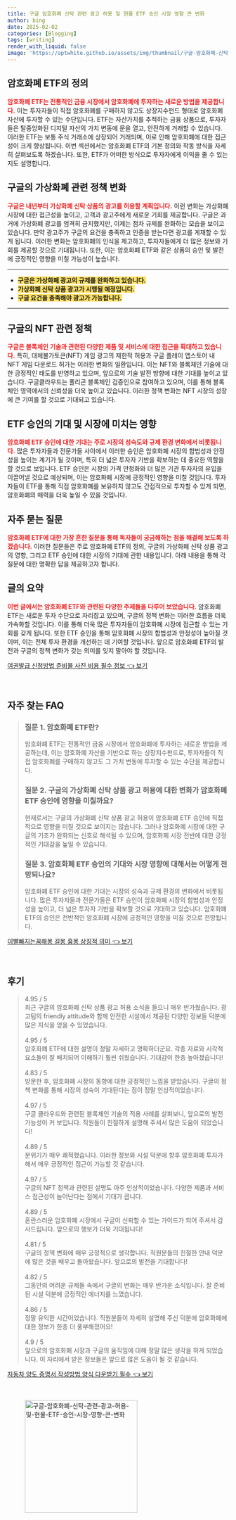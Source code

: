 ```yaml
---
title: 구글 암호화폐 신탁 관련 광고 허용 및 현물 ETF 승인 시장 영향 큰 변화
author: bing
date: 2025-02-02
categories: [Blogging]
tags: [writing]
render_with_liquid: false
image: 'https://aptwhite.github.io/assets/img/thumbnail/구글-암호화폐-신탁-관련-광고-허용-및-현물-ETF-승인-시장-영향-큰-변화.webp'
---
```



<h2 id='암호화폐 ETF 정의'>암호화폐 ETF의 정의</h2>

<p><b><span style="color: #ee2323;">암호화폐 ETF는 전통적인 금융 시장에서 암호화폐에 투자하는 새로운 방법을 제공합니다.</span></b> 이는 투자자들이 직접 암호화폐를 구매하지 않고도 상장지수펀드 형태로 암호화폐 자산에 투자할 수 있는 수단입니다. ETF는 자산가치를 추적하는 금융 상품으로, 투자자들은 탈중앙화된 디지털 자산의 가치 변동에 문을 열고, 안전하게 거래할 수 있습니다. 이러한 ETF는 보통 주식 거래소에 상장되어 거래되며, 이로 인해 암호화폐에 대한 접근성이 크게 향상됩니다. 이번 섹션에서는 암호화폐 ETF의 기본 정의와 작동 방식을 자세히 살펴보도록 하겠습니다. 또한, ETF가 어떠한 방식으로 투자자에게 이익을 줄 수 있는지도 설명합니다.</p>

<h2 id='구글 가상화폐 정책 변화'>구글의 가상화폐 관련 정책 변화</h2>

<p><b><span style="color: #ee2323;">구글은 내년부터 가상화폐 신탁 상품의 광고를 허용할 계획입니다.</span></b> 이런 변화는 가상화폐 시장에 대한 접근성을 높이고, 고객과 광고주에게 새로운 기회를 제공합니다. 구글은 과거에 가상화폐 광고를 엄격히 금지했지만, 이제는 점차 규제를 완화하는 모습을 보이고 있습니다. 만약 광고주가 구글의 요건을 충족하고 인증을 받는다면 광고를 게재할 수 있게 됩니다. 이러한 변화는 암호화폐의 인식을 제고하고, 투자자들에게 더 많은 정보와 기회를 제공할 것으로 기대됩니다. 또한, 이는 암호화폐 ETF와 같은 상품의 승인 및 발전에 긍정적인 영향을 미칠 가능성이 높습니다.</p>

<hr />

<ul>
    <li><b><span style="background-color: #ffe066;">구글은 가상화폐 광고의 규제를 완화하고 있습니다.</span></b></li>
    <li><b><span style="background-color: #ffe066;">가상화폐 신탁 상품 광고가 시행될 예정입니다.</span></b></li>
    <li><b><span style="background-color: #ffe066;">구글 요건을 충족해야 광고가 가능합니다.</span></b></li>
</ul>

<hr />

<h2 id='NFT 관련 정책'>구글의 NFT 관련 정책</h2>

<p><b><span style="color: #ee2323;">구글은 블록체인 기술과 관련된 다양한 제품 및 서비스에 대한 접근을 확대하고 있습니다.</span></b> 특히, 대체불가토큰(NFT) 게임 광고의 제한적 허용과 구글 플레이 앱스토어 내 NFT 게임 다운로드 허가는 이러한 변화의 일환입니다. 이는 NFT와 블록체인 기술에 대한 긍정적인 태도를 반영하고 있으며, 앞으로의 기술 발전 방향에 대한 기대를 높이고 있습니다. 구글클라우드는 폴리곤 블록체인 검증인으로 참여하고 있으며, 이를 통해 블록체인 영역에서의 신뢰성을 더욱 높이고 있습니다. 이러한 정책 변화는 NFT 시장의 성장에 큰 기여를 할 것으로 기대되고 있습니다.</p>

<h2 id='ETF 승인 기대 및 영향'>ETF 승인의 기대 및 시장에 미치는 영향</h2>

<p><b><span style="color: #ee2323;">암호화폐 ETF 승인에 대한 기대는 주로 시장의 성숙도와 규제 환경 변화에서 비롯됩니다.</span></b> 많은 투자자들과 전문가들 사이에서 이러한 승인은 암호화폐 시장의 합법성과 안정성을 높이는 계기가 될 것이며, 특히 더 넓은 투자자 기반을 확보하는 데 중요한 역할을 할 것으로 보입니다. ETF 승인은 시장의 가격 안정화와 더 많은 기관 투자자의 유입을 이끌어낼 것으로 예상되며, 이는 암호화폐 시장에 긍정적인 영향을 미칠 것입니다. 투자자들이 ETF를 통해 직접 암호화폐를 보유하지 않고도 간접적으로 투자할 수 있게 되면, 암호화폐의 매력을 더욱 높일 수 있을 것입니다.</p>

<h2 id='자주 묻는 질문'>자주 묻는 질문</h2>

<p><b><span style="color: #ee2323;">암호화폐 ETF에 대한 가장 흔한 질문을 통해 독자들이 궁금해하는 점을 해결해 보도록 하겠습니다.</span></b> 이러한 질문들은 주로 암호화폐 ETF의 정의, 구글의 가상화폐 신탁 상품 광고의 영향, 그리고 ETF 승인에 대한 시장의 기대에 관한 내용입니다. 아래 내용을 통해 각 질문에 대한 명확한 답을 제공하고자 합니다.</p>

<h2 id='글의 요약'>글의 요약</h2>

<p><b><span style="color: #ee2323;">이번 글에서는 암호화폐 ETF와 관련된 다양한 주제들을 다루어 보았습니다.</span></b> 암호화폐 ETF는 새로운 투자 수단으로 자리잡고 있으며, 구글의 정책 변화는 이러한 흐름을 더욱 가속화할 것입니다. 이를 통해 더욱 많은 투자자들이 암호화폐 시장에 접근할 수 있는 기회를 갖게 됩니다. 또한 ETF 승인을 통해 암호화폐 시장의 합법성과 안정성이 높아질 것이며, 이는 전체 투자 환경을 개선하는 데 기여할 것입니다. 앞으로 암호화폐 ETF의 발전과 구글의 정책 변화가 갖는 의미를 잊지 말아야 할 것입니다.</p>


<p><a class="click-button" title="여권발급 신청방법 준비물 사진 비용 필수 정보" href="https://aptwhite.github.io/posts/%EC%97%AC%EA%B6%8C%EB%B0%9C%EA%B8%89-%EC%8B%A0%EC%B2%AD%EB%B0%A9%EB%B2%95-%EC%A4%80%EB%B9%84%EB%AC%BC-%EC%82%AC%EC%A7%84-%EB%B9%84%EC%9A%A9-%ED%95%84%EC%88%98-%EC%A0%95%EB%B3%B4/" rel="dofollow">여권발급 신청방법 준비물 사진 비용 필수 정보 👈 보기</a></p><br>
<h2 id='자주_찾는_FAQ'>자주 찾는 FAQ</h2>
<div itemscope="" itemtype="https://schema.org/FAQPage"> 
<blockquote> 
<div itemscope="" itemprop="mainEntity" itemtype="https://schema.org/Question"> 
<h3 itemprop="name">질문 1. 암호화폐 ETF란?</h3> 
<div itemscope="" itemprop="acceptedAnswer" itemtype="https://schema.org/Answer"> 
<span itemprop="text"> 
<p>암호화폐 ETF는 전통적인 금융 시장에서 암호화폐에 투자하는 새로운 방법을 제공하는데, 이는 암호화폐 자산을 기반으로 하는 상장지수펀드로, 투자자들이 직접 암호화폐를 구매하지 않고도 그 가치 변동에 투자할 수 있는 수단을 제공합니다.</p> 
</span> 
</div> 
</div> 

<div itemscope="" itemprop="mainEntity" itemtype="https://schema.org/Question"> 
<h3 itemprop="name">질문 2. 구글의 가상화폐 신탁 상품 광고 허용에 대한 변화가 암호화폐 ETF 승인에 영향을 미칠까요?</h3> 
<div itemscope="" itemprop="acceptedAnswer" itemtype="https://schema.org/Answer"> 
<span itemprop="text"> 
<p>현재로서는 구글의 가상화폐 신탁 상품 광고 허용이 암호화폐 ETF 승인에 직접적으로 영향을 미칠 것으로 보이지는 않습니다. 그러나 암호화폐 시장에 대한 구글의 기조가 완화되는 신호로 해석될 수 있으며, 암호화폐 시장 전반에 대한 긍정적인 기대감을 높일 수 있습니다.</p> 
</span> 
</div> 
</div> 

<div itemscope="" itemprop="mainEntity" itemtype="https://schema.org/Question"> 
<h3 itemprop="name">질문 3. 암호화폐 ETF 승인의 기대와 시장 영향에 대해서는 어떻게 전망되나요?</h3> 
<div itemscope="" itemprop="acceptedAnswer" itemtype="https://schema.org/Answer"> 
<span itemprop="text"> 
<p>암호화폐 ETF 승인에 대한 기대는 시장의 성숙과 규제 환경의 변화에서 비롯됩니다. 많은 투자자들과 전문가들은 ETF 승인이 암호화폐 시장의 합법성과 안정성을 높이고, 더 넓은 투자자 기반을 확보할 것으로 기대하고 있습니다. 암호화폐 ETF의 승인은 전반적인 암호화폐 시장에 긍정적인 영향을 미칠 것으로 전망됩니다.</p> 
</span> 
</div> 
</div> 

</blockquote> 
</div>
<p><a class="click-button" title="이빨빠지는꿈해몽 길몽 흉몽 상징적 의미" href="https://aptwhite.github.io/posts/%EC%9D%B4%EB%B9%A8%EB%B9%A0%EC%A7%80%EB%8A%94%EA%BF%88%ED%95%B4%EB%AA%BD-%EA%B8%B8%EB%AA%BD-%ED%9D%89%EB%AA%BD-%EC%83%81%EC%A7%95%EC%A0%81-%EC%9D%98%EB%AF%B8/" rel="dofollow">이빨빠지는꿈해몽 길몽 흉몽 상징적 의미 👈 보기</a></p><br>
<h2 id='후기'>후기</h2>
<div itemscope itemtype="https://schema.org/Product">
  <blockquote>
  <div itemprop="review" itemscope itemtype="https://schema.org/Review">
      <div itemprop="reviewRating" itemscope itemtype="https://schema.org/Rating"> <span itemprop="ratingValue">4.95</span> / <span itemprop="bestRating">5</span> </div>
      <span itemprop="reviewBody">최근 구글의 암호화폐 신탁 상품 광고 허용 소식을 들으니 매우 반가웠습니다. 광고팀의 friendly attitude와 함께 안전한 시설에서 제공된 다양한 정보들 덕분에 많은 지식을 얻을 수 있었습니다.</span>
  </div>
  <br>
  <div itemprop="review" itemscope itemtype="https://schema.org/Review">
      <div itemprop="reviewRating" itemscope itemtype="https://schema.org/Rating"> <span itemprop="ratingValue">4.95</span> / <span itemprop="bestRating">5</span> </div>
      <span itemprop="reviewBody">암호화폐 ETF에 대한 설명이 정말 자세하고 명확하더군요. 각종 자료와 시각적 요소들이 잘 배치되어 이해하기 훨씬 쉬웠습니다. 기대감이 한층 높아졌습니다!</span>
  </div>
  <br>
  <div itemprop="review" itemscope itemtype="https://schema.org/Review">
      <div itemprop="reviewRating" itemscope itemtype="https://schema.org/Rating"> <span itemprop="ratingValue">4.83</span> / <span itemprop="bestRating">5</span> </div>
      <span itemprop="reviewBody">방문한 후, 암호화폐 시장의 동향에 대한 긍정적인 느낌을 받았습니다. 구글의 정책 변화를 통해 시장의 성숙이 기대된다는 점이 정말 인상적이었습니다.</span>
  </div>
  <br>
  <div itemprop="review" itemscope itemtype="https://schema.org/Review">
      <div itemprop="reviewRating" itemscope itemtype="https://schema.org/Rating"> <span itemprop="ratingValue">4.97</span> / <span itemprop="bestRating">5</span> </div>
      <span itemprop="reviewBody">구글 클라우드와 관련된 블록체인 기술의 적용 사례를 살펴보니, 앞으로의 발전 가능성이 커 보입니다. 직원들이 친절하게 설명해 주셔서 많은 도움이 되었습니다!</span>
  </div>
  <br>
  <div itemprop="review" itemscope itemtype="https://schema.org/Review">
      <div itemprop="reviewRating" itemscope itemtype="https://schema.org/Rating"> <span itemprop="ratingValue">4.89</span> / <span itemprop="bestRating">5</span> </div>
      <span itemprop="reviewBody">분위기가 매우 쾌적했습니다. 이러한 정보와 시설 덕분에 향후 암호화폐 투자가해서 매우 긍정적인 접근이 가능할 것 같습니다.</span>
  </div>
  <br>
  <div itemprop="review" itemscope itemtype="https://schema.org/Review">
      <div itemprop="reviewRating" itemscope itemtype="https://schema.org/Rating"> <span itemprop="ratingValue">4.97</span> / <span itemprop="bestRating">5</span> </div>
      <span itemprop="reviewBody">구글의 NFT 정책과 관련된 설명도 아주 인상적이었습니다. 다양한 제품과 서비스 접근성이 늘어난다는 점에서 기대가 큽니다.</span>
  </div>
  <br>
  <div itemprop="review" itemscope itemtype="https://schema.org/Review">
      <div itemprop="reviewRating" itemscope itemtype="https://schema.org/Rating"> <span itemprop="ratingValue">4.89</span> / <span itemprop="bestRating">5</span> </div>
      <span itemprop="reviewBody">혼란스러운 암호화폐 시장에서 구글이 신뢰할 수 있는 가이드가 되어 주셔서 감사드립니다. 앞으로의 행보가 더욱 기대됩니다!</span>
  </div>
  <br>
  <div itemprop="review" itemscope itemtype="https://schema.org/Review">
      <div itemprop="reviewRating" itemscope itemtype="https://schema.org/Rating"> <span itemprop="ratingValue">4.81</span> / <span itemprop="bestRating">5</span> </div>
      <span itemprop="reviewBody">구글의 정책 변화에 매우 긍정적으로 생각합니다. 직원분들의 친절한 안내 덕분에 많은 것을 배우고 돌아왔습니다. 앞으로의 발전을 기대합니다!</span>
  </div>
  <br>
  <div itemprop="review" itemscope itemtype="https://schema.org/Review">
      <div itemprop="reviewRating" itemscope itemtype="https://schema.org/Rating"> <span itemprop="ratingValue">4.82</span> / <span itemprop="bestRating">5</span> </div>
      <span itemprop="reviewBody">그동안의 어려운 규제들 속에서 구글의 변화는 매우 반가운 소식입니다. 잘 준비된 시설 덕분에 긍정적인 에너지를 느꼈습니다.</span>
  </div>
  <br>
  <div itemprop="review" itemscope itemtype="https://schema.org/Review">
      <div itemprop="reviewRating" itemscope itemtype="https://schema.org/Rating"> <span itemprop="ratingValue">4.86</span> / <span itemprop="bestRating">5</span> </div>
      <span itemprop="reviewBody">정말 유익한 시간이었습니다. 직원분들이 자세히 설명해 주신 덕분에 암호화폐에 대한 정보가 한층 더 풍부해졌어요!</span>
  </div>
  <br>
  <div itemprop="review" itemscope itemtype="https://schema.org/Review">
      <div itemprop="reviewRating" itemscope itemtype="https://schema.org/Rating"> <span itemprop="ratingValue">4.9</span> / <span itemprop="bestRating">5</span> </div>
      <span itemprop="reviewBody">앞으로의 암호화폐 시장과 구글의 움직임에 대해 정말 많은 생각을 하게 되었습니다. 이 자리에서 받은 정보들은 앞으로 많은 도움이 될 것 같습니다.</span>
  </div>
  </blockquote>
</div>
<p><a class="click-button" title="자동차 양도 증명서 작성방법 양식 다운받기 필수" href="https://aptwhite.github.io/posts/%EC%9E%90%EB%8F%99%EC%B0%A8-%EC%96%91%EB%8F%84-%EC%A6%9D%EB%AA%85%EC%84%9C-%EC%9E%91%EC%84%B1%EB%B0%A9%EB%B2%95-%EC%96%91%EC%8B%9D-%EB%8B%A4%EC%9A%B4%EB%B0%9B%EA%B8%B0-%ED%95%84%EC%88%98/" rel="dofollow">자동차 양도 증명서 작성방법 양식 다운받기 필수 👈 보기</a></p><br>
<figure class="image"><img src="https://aptwhite.github.io/assets/img/thumbnail/구글-암호화폐-신탁-관련-광고-허용-및-현물-ETF-승인-시장-영향-큰-변화.webp" alt="구글-암호화폐-신탁-관련-광고-허용-및-현물-ETF-승인-시장-영향-큰-변화" width="256" height="256"></figure>